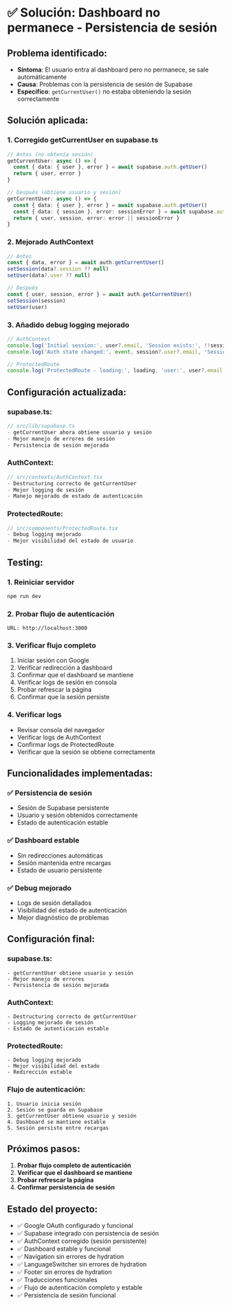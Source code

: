 # ✅ Solución: Dashboard no permanece - Persistencia de sesión

## **Problema identificado:**
- **Síntoma**: El usuario entra al dashboard pero no permanece, se sale automáticamente
- **Causa**: Problemas con la persistencia de sesión de Supabase
- **Específico**: `getCurrentUser()` no estaba obteniendo la sesión correctamente

## **Solución aplicada:**

### **1. Corregido getCurrentUser en supabase.ts**
```typescript
// Antes (no obtenía sesión)
getCurrentUser: async () => {
  const { data: { user }, error } = await supabase.auth.getUser()
  return { user, error }
}

// Después (obtiene usuario y sesión)
getCurrentUser: async () => {
  const { data: { user }, error } = await supabase.auth.getUser()
  const { data: { session }, error: sessionError } = await supabase.auth.getSession()
  return { user, session, error: error || sessionError }
}
```

### **2. Mejorado AuthContext**
```typescript
// Antes
const { data, error } = await auth.getCurrentUser()
setSession(data?.session ?? null)
setUser(data?.user ?? null)

// Después
const { user, session, error } = await auth.getCurrentUser()
setSession(session)
setUser(user)
```

### **3. Añadido debug logging mejorado**
```typescript
// AuthContext
console.log('Initial session:', user?.email, 'Session exists:', !!session)
console.log('Auth state changed:', event, session?.user?.email, 'Session exists:', !!session)

// ProtectedRoute
console.log('ProtectedRoute - loading:', loading, 'user:', user?.email, 'user exists:', !!user)
```

## **Configuración actualizada:**

### **supabase.ts:**
```typescript
// src/lib/supabase.ts
- getCurrentUser ahora obtiene usuario y sesión
- Mejor manejo de errores de sesión
- Persistencia de sesión mejorada
```

### **AuthContext:**
```typescript
// src/contexts/AuthContext.tsx
- Destructuring correcto de getCurrentUser
- Mejor logging de sesión
- Manejo mejorado de estado de autenticación
```

### **ProtectedRoute:**
```typescript
// src/components/ProtectedRoute.tsx
- Debug logging mejorado
- Mejor visibilidad del estado de usuario
```

## **Testing:**

### **1. Reiniciar servidor**
```bash
npm run dev
```

### **2. Probar flujo de autenticación**
```
URL: http://localhost:3000
```

### **3. Verificar flujo completo**
1. Iniciar sesión con Google
2. Verificar redirección a dashboard
3. Confirmar que el dashboard se mantiene
4. Verificar logs de sesión en consola
5. Probar refrescar la página
6. Confirmar que la sesión persiste

### **4. Verificar logs**
- Revisar consola del navegador
- Verificar logs de AuthContext
- Confirmar logs de ProtectedRoute
- Verificar que la sesión se obtiene correctamente

## **Funcionalidades implementadas:**

### **✅ Persistencia de sesión**
- Sesión de Supabase persistente
- Usuario y sesión obtenidos correctamente
- Estado de autenticación estable

### **✅ Dashboard estable**
- Sin redirecciones automáticas
- Sesión mantenida entre recargas
- Estado de usuario persistente

### **✅ Debug mejorado**
- Logs de sesión detallados
- Visibilidad del estado de autenticación
- Mejor diagnóstico de problemas

## **Configuración final:**

### **supabase.ts:**
```
- getCurrentUser obtiene usuario y sesión
- Mejor manejo de errores
- Persistencia de sesión mejorada
```

### **AuthContext:**
```
- Destructuring correcto de getCurrentUser
- Logging mejorado de sesión
- Estado de autenticación estable
```

### **ProtectedRoute:**
```
- Debug logging mejorado
- Mejor visibilidad del estado
- Redirección estable
```

### **Flujo de autenticación:**
```
1. Usuario inicia sesión
2. Sesión se guarda en Supabase
3. getCurrentUser obtiene usuario y sesión
4. Dashboard se mantiene estable
5. Sesión persiste entre recargas
```

## **Próximos pasos:**
1. **Probar flujo completo de autenticación**
2. **Verificar que el dashboard se mantiene**
3. **Probar refrescar la página**
4. **Confirmar persistencia de sesión**

## **Estado del proyecto:**
- ✅ Google OAuth configurado y funcional
- ✅ Supabase integrado con persistencia de sesión
- ✅ AuthContext corregido (sesión persistente)
- ✅ Dashboard estable y funcional
- ✅ Navigation sin errores de hydration
- ✅ LanguageSwitcher sin errores de hydration
- ✅ Footer sin errores de hydration
- ✅ Traducciones funcionales
- ✅ Flujo de autenticación completo y estable
- ✅ Persistencia de sesión funcional

